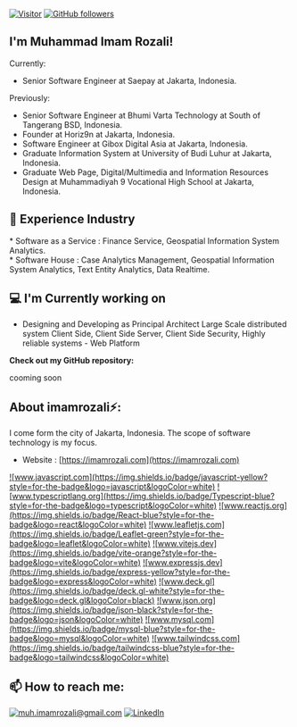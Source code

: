 [![Visitor](https://visitor-badge.laobi.icu/badge?page_id=imamrozali.imamrozali)](https://github.com/imamrozali) [![GitHub followers](https://img.shields.io/github/followers/imamrozali.svg?style=social&label=Follow)](https://github.com/imamrozali?tab=followers)

<h2> I'm Muhammad Imam Rozali!</h2>

Currently:
   * </i> Senior Software Engineer at Saepay at Jakarta, Indonesia.<br/>

Previously:
   * </i> Senior Software Engineer at Bhumi Varta Technology at South of Tangerang BSD, Indonesia.<br/>
   * </i> Founder at Horiz9n at Jakarta, Indonesia.<br/>
   * </i> Software Engineer at Gibox Digital Asia at Jakarta, Indonesia.<br/>
   * </i> Graduate Information System at University of Budi Luhur at Jakarta, Indonesia.<br/>
   * </i> Graduate Web Page, Digital/Multimedia and Information Resources Design at Muhammadiyah 9 Vocational High School at Jakarta, Indonesia.<br/>

<h2>👔 Experience Industry</h2>
   * </i> Software as a Service : Finance Service, Geospatial Information System Analytics. <br/>
   * </i> Software House : Case Analytics Management, Geospatial Information System Analytics, Text Entity Analytics, Data Realtime.<br/>

<h2>💻 I'm Currently working on</h2>

- Designing and Developing as Principal Architect Large Scale distributed system Client Side, Client Side Server, Client Side Security, Highly reliable systems - Web Platform

__Check out my GitHub repository:__

cooming soon

<h2> About imamrozali⚡:</h2>

I come form the city of Jakarta, Indonesia. The scope of software technology is my focus.
 
- Website : [https://imamrozali.com](https://imamrozali.com)

<a href={https://www.javascript.com/}>![www.javascript.com](https://img.shields.io/badge/javascript-yellow?style=for-the-badge&logo=javascript&logoColor=white)</a>
<a href={https://www.typescriptlang.org/}>![www.typescriptlang.org](https://img.shields.io/badge/Typescript-blue?style=for-the-badge&logo=typescript&logoColor=white)</a>
<a href={https://reactjs.org/}>![www.reactjs.org](https://img.shields.io/badge/React-blue?style=for-the-badge&logo=react&logoColor=white)</a>
<a href={https://leafletjs.com/}>![www.leafletjs.com](https://img.shields.io/badge/Leaflet-green?style=for-the-badge&logo=leaflet&logoColor=white)</a>
<a href={https://vitejs.dev/}>![www.vitejs.dev](https://img.shields.io/badge/vite-orange?style=for-the-badge&logo=vite&logoColor=white)</a>
<a href={https://expressjs.com/}>![www.expressjs.dev](https://img.shields.io/badge/express-yellow?style=for-the-badge&logo=express&logoColor=white)</a>
<a href={https://deck.gl/}>![www.deck.gl](https://img.shields.io/badge/deck.gl-white?style=for-the-badge&logo=deck.gl&logoColor=black)</a>
<a href={https://www.json.org/}>![www.json.org](https://img.shields.io/badge/json-black?style=for-the-badge&logo=json&logoColor=white)</a>
<a href={https://www.mysql.com/}>![www.mysql.com](https://img.shields.io/badge/mysql-blue?style=for-the-badge&logo=mysql&logoColor=white)</a>
<a href={https://tailwindcss.com/}>![www.tailwindcss.com](https://img.shields.io/badge/tailwindcss-blue?style=for-the-badge&logo=tailwindcss&logoColor=white)</a>


<h2>📫 How to reach me:</h2>

<a href="mailto:muh.imamrozali@gmail.com">![muh.imamrozali@gmail.com](https://img.shields.io/badge/Gmail-D14836?style=for-the-badge&logo=gmail&logoColor=white)</a> <a href="https://www.linkedin.com/in/muhammad-imam-rozali-b84aa016a/">![LinkedIn](https://img.shields.io/badge/LinkedIn-0077B5?style=for-the-badge&logo=linkedin&logoColor=white)</a>
